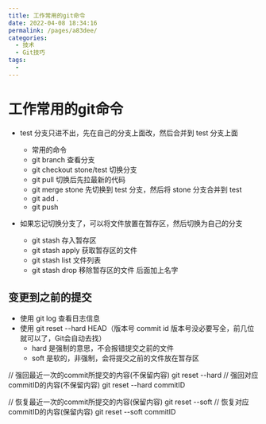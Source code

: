 ```yaml
---
title: 工作常用的git命令
date: 2022-04-08 18:34:16
permalink: /pages/a83dee/
categories:
  - 技术
  - Git技巧
tags:
  - 
---
```


# 工作常用的git命令

- test 分支只进不出，先在自己的分支上面改，然后合并到 test 分支上面
  - 常用的命令
  - git branch 查看分支
  - git checkout stone/test 切换分支
  - git pull 切换后先拉最新的代码
  - git merge stone 先切换到 test 分支，然后将 stone 分支合并到 test
  - git add . 
  - git push

- 如果忘记切换分支了，可以将文件放置在暂存区，然后切换为自己的分支
  - git stash 存入暂存区
  - git stash apply 获取暂存区的文件
  - git stash list 文件列表
  - git stash drop 移除暂存区的文件 后面加上名字

<!-- more -->

## 变更到之前的提交

- 使用 git log 查看日志信息
- 使用 git reset --hard HEAD（版本号 commit id 版本号没必要写全，前几位就可以了，Git会自动去找）
  - hard 是强制的意思，不会报错提交之前的文件
  - soft 是软的，非强制，会将提交之前的文件放在暂存区

// 强回最近一次的commit所提交的内容(不保留内容)
git reset --hard 
// 强回对应commitID的内容(不保留内容)
git reset --hard commitID

// 恢复最近一次的commit所提交的内容(保留内容)
git reset --soft
// 恢复对应commitID的内容(保留内容)
git reset --soft commitID

